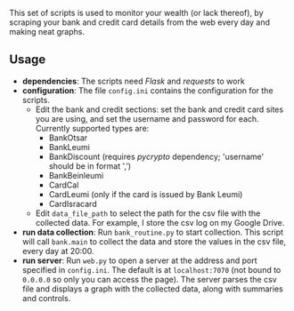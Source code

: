 This set of scripts is used to monitor your wealth (or lack thereof), by scraping your bank and credit card details
from the web every day and making neat graphs.

Usage
-----
* **dependencies**: The scripts need *Flask* and *requests* to work
* **configuration**: The file `config.ini` contains the configuration for the scripts.
  * Edit the bank and credit sections: set the bank and credit card sites you are using, and set the username and
  password for each.
  Currently supported types are:
     * BankOtsar
     * BankLeumi
     * BankDiscount (requires *pycrypto* dependency; 'username' should be in format '<user id>,<user code>')
     * BankBeinleumi
     * CardCal
     * CardLeumi (only if the card is issued by Bank Leumi)
     * CardIsracard
  * Edit `data_file_path` to select the path for the csv file with the collected data.
 For example, I store the csv log on my Google Drive.
* **run data collection**: Run `bank_routine.py` to start collection.
This script will call `bank.main` to collect the data and store the values in the csv file, every day at 20:00.
* **run server**: Run `web.py` to open a server at the address and port specified in `config.ini`.
The default is at `localhost:7070` (not bound to `0.0.0.0` so only you can access the page).
The server parses the csv file and displays a graph with the collected data, along with summaries and controls.
